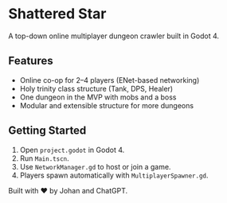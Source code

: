 # Shattered Star

A top-down online multiplayer dungeon crawler built in Godot 4.

## Features

- Online co-op for 2–4 players (ENet-based networking)
- Holy trinity class structure (Tank, DPS, Healer)
- One dungeon in the MVP with mobs and a boss
- Modular and extensible structure for more dungeons

## Getting Started

1. Open `project.godot` in Godot 4.
2. Run `Main.tscn`.
3. Use `NetworkManager.gd` to host or join a game.
4. Players spawn automatically with `MultiplayerSpawner.gd`.

Built with ❤️ by Johan and ChatGPT.
